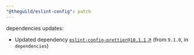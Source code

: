 ```yaml
---
"@theguild/eslint-config": patch
---
```

dependencies updates:
  - Updated dependency [`eslint-config-prettier@10.1.1` ↗︎](https://www.npmjs.com/package/eslint-config-prettier/v/10.1.1) (from `9.1.0`, in `dependencies`)
